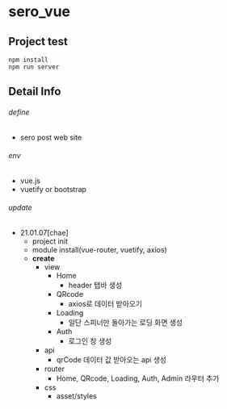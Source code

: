 # sero_vue

## Project test
```
npm install
npm run server
```
## Detail Info

###### define
- sero post web site

###### env
- vue.js
- vuetify or bootstrap
  
###### update
- 21.01.07[chae]
  - project init
  - module install(vue-router, vuetify, axios)
  - **create**
    - view
      - Home
        - header 탭바 생성
      - QRcode
        - axios로 데이터 받아오기
      - Loading
        - 일단 스피너만 돌아가는 로딩 화면 생성
      - Auth
        - 로그인 창 생성
    - api
      - qrCode 데이터 값 받아오는 api 생성
    - router
      - Home, QRcode, Loading, Auth, Admin 라우터 추가
    - css
      - asset/styles